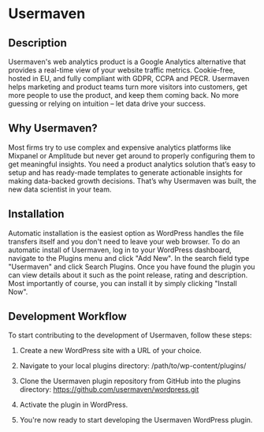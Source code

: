 # Usermaven

## Description
Usermaven's web analytics product is a Google Analytics alternative that provides a real-time view of your website traffic metrics. Cookie-free, hosted in EU, and fully compliant with GDPR, CCPA and PECR. Usermaven helps marketing and product teams turn more visitors into customers, get more people to use the product, and keep them coming back. No more guessing or relying on intuition – let data drive your success.

## Why Usermaven?
Most firms try to use complex and expensive analytics platforms like Mixpanel or Amplitude but never get around to properly configuring them to get meaningful insights. You need a product analytics solution that’s easy to setup and has ready-made templates to generate actionable insights for making data-backed growth decisions. That’s why Usermaven was built, the new data scientist in your team.

## Installation
Automatic installation is the easiest option as WordPress handles the file transfers itself and you don't need to leave your web browser. To do an automatic install of Usermaven, log in to your WordPress dashboard, navigate to the Plugins menu and click "Add New". In the search field type "Usermaven" and click Search Plugins. Once you have found the plugin you can view details about it such as the point release, rating and description. Most importantly of course, you can install it by simply clicking "Install Now".

## Development Workflow
To start contributing to the development of Usermaven, follow these steps:

1. Create a new WordPress site with a URL of your choice.

2. Navigate to your local plugins directory: /path/to/wp-content/plugins/

3. Clone the Usermaven plugin repository from GitHub into the plugins directory: https://github.com/usermaven/wordpress.git

4. Activate the plugin in WordPress.

5. You're now ready to start developing the Usermaven WordPress plugin.